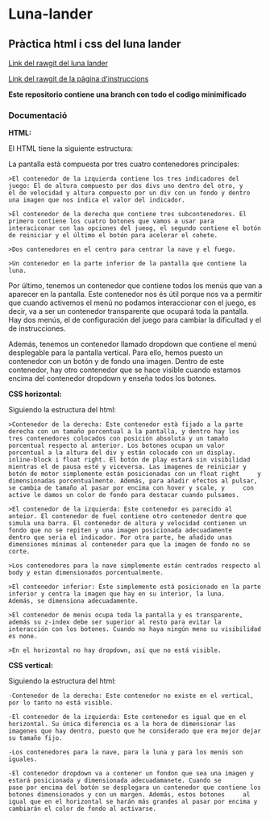 # Luna-lander
## Pràctica html i css del luna lander

[Link del rawgit del luna lander](https://rawgit.com/Marcroman181/Luna-lander/master/lunalander.html)

[Link del rawgit de la pàgina d'instruccions](https://rawgit.com/Marcroman181/Luna-lander/master/instruccions.html)

**Este repositorio contiene una branch con todo el codigo minimificado**

### Documentació

**HTML:**

El HTML tiene la siguiente estructura:

  La pantalla està compuesta por tres cuatro contenedores principales:
  
    >El contenedor de la izquierda contiene los tres indicadores del juego: El de altura compuesto por dos divs uno dentro del otro, y       el de velocidad y altura compuesto por un div con un fondo y dentro una imagen que nos indica el valor del indicador.
    
    >El contenedor de la derecha que contiene tres subcontenedores. El primero contiene los cuatro botones que vamos a usar para             interaciconar con las opciones del jueog, el segundo contiene el botón de reiniciar y el último el botón para acelerar el cohete. 
    
    >Dos contenedores en el centro para centrar la nave y el fuego.
    
    >Un contenedor en la parte inferior de la pantalla que contiene la luna. 
  
  Por último, tenemos un contenedor que contiene todos los menús que van a aparecer en la pantalla. Este contenedor nos és útil porque     nos va a permitir que cuando activemos el menú no podamos interaccionar con el juego, es decir, va a ser un contenedor transparente     que ocupará toda la pantalla. Hay dos menús, el de configuración del juego para cambiar la dificultad y el de instrucciones.
  
  Además, tenemos un contenedor llamado dropdown que contiene el menú desplegable para la pantalla vertical. Para ello, hemos puesto un   contenedor con un botón y de fondo una imagen. Dentro de este contenedor, hay otro contenedor que se hace visible cuando estamos         encima del contenedor dropdown y enseña todos los botones.
  

**CSS horizontal:**

Siguiendo la estructura del html:
  
    >Contenedor de la derecha: Este contenedor està fijado a la parte derecha con un tamaño porcentual a la pantalla, y dentro hay los       tres contenedores colocados con posición absoluta y un tamaño porcentual respecto al anterior. Los botones ocupan un valor               porcentual a la altura del div y están colocado con un display. inline-block i float right. El botón de play estará sin visibilidad     mientras el de pausa esté y viceversa. Las imagenes de reiniciar y botón de motor simplemente están posicionadas con un float right     y dimensionadas porcentualmente. Además, para añadir efectos al pulsar, se cambia de tamaño al pasar por encima con hover y scale, y     con active le damos un color de fondo para destacar cuando pulsamos. 
    
    >El contenedor de la izquierda: Este contenedor es parecido al anteior. El contenedor de fuel contiene otro contenedor dentro que         simula una barra. El contenedor de altura y velocidad contienen un fondo que no se repiten y una imagen posicionada adecuadamente       dentro que seria el indicador. Por otra parte, he añadido unas dimensiones mínimas al contenedor para que la imagen de fondo no se       corte.
    
    >Los contenedores para la nave simplemente están centrados respecto al body y estan dimensionados porcentualmente.
    
    >El contenedor inferior: Éste simplemente está posicionado en la parte inferior y centra la imagen que hay en su interior, la luna.       Además, se dimensiona adecuadamente. 
    
    >El contenedor de menús ocupa toda la pantalla y es transparente, además su z-index debe ser superior al resto para evitar la             interacción con los botones. Cuando no haya ningún meno su visibilidad es none. 
    
    >En el horizontal no hay dropdown, así que no está visible.
    

**CSS vertical:**
    
Siguiendo la estructura del html:
  
    -Contenedor de la derecha: Este contenedor no existe en el vertical, por lo tanto no está visible.
    
    -El contenedor de la izquierda: Este contenedor es igual que en el horizontal. Su única diferencia es a la hora de dimensionar las       imagenes que hay dentro, puesto que he considerado que era mejor dejar su tamaño fijo.
    
    -Los contenedores para la nave, para la luna y para los menús son iguales.
    
    -El contenedor dropdown va a contener un fondon que sea una imagen y estará posicionada y dimensionada adecuadamanete. Cuando se  
    pase por encima del botón se desplegara un contenedor que contiene los botones dimensionados y con un margen. Además, estos botones     al igual que en el horizontal se harán más grandes al pasar por encima y cambiarán el color de fondo al activarse.
    
    
    
    
    
    
